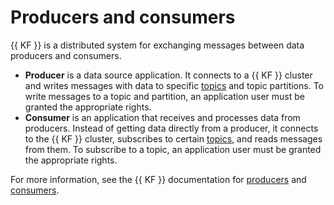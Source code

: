# Producers and consumers

{{ KF }} is a distributed system for exchanging messages between data producers and consumers.

* **Producer** is a data source application. It connects to a {{ KF }} cluster and writes messages with data to specific [topics](topics.md) and topic partitions. To write messages to a topic and partition, an application user must be granted the appropriate rights.
* **Consumer** is an application that receives and processes data from producers. Instead of getting data directly from a producer, it connects to the {{ KF }} cluster, subscribes to certain [topics](topics.md), and reads messages from them. To subscribe to a topic, an application user must be granted the appropriate rights.

For more information, see the {{ KF }} documentation for [producers](https://kafka.apache.org/documentation/#theproducer) and [consumers](https://kafka.apache.org/documentation/#theconsumer).
